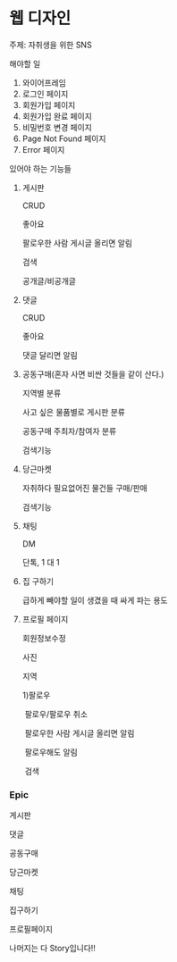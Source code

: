 # 웹 디자인

주제: 자취생을 위한 SNS



해야할 일

1. 와이어프레임
2. 로그인 페이지
3. 회원가입 페이지
4. 회원가입 완료 페이지
5. 비밀번호 변경 페이지
6. Page Not Found 페이지
7. Error 페이지



있어야 하는 기능들

1. 게시판

   CRUD

   좋아요

   팔로우한 사람 게시글 올리면 알림

   검색

   공개글/비공개글

   

2. 댓글

   CRUD

   좋아요

   댓글 달리면 알림

   

3. 공동구매(혼자 사면 비싼 것들을 같이 산다.)

   지역별 분류

   사고 싶은 물품별로 게시판 분류

   공동구매 주최자/참여자 분류

   검색기능

   

4. 당근마켓

   자취하다 필요없어진 물건들 구매/판매

   검색기능

   

5. 채팅

   DM

   단톡, 1 대 1

   

6. 집 구하기

   급하게 빼야할 일이 생겼을 때 싸게 파는 용도



7. 프로필 페이지

   회원정보수정

   사진

   지역

   1)팔로우 

   ​	팔로우/팔로우 취소

   ​	팔로우한 사람 게시글 올리면 알림

   ​	팔로우해도 알림

   ​	검색



### Epic

게시판

댓글

공동구매

당근마켓

채팅

집구하기

프로필페이지



나머지는 다 Story입니다!!